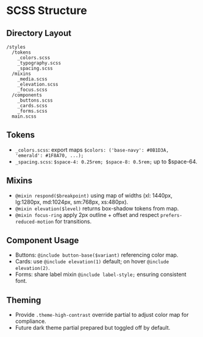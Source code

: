 # SCSS Structure

## Directory Layout
```
/styles
  /tokens
    _colors.scss
    _typography.scss
    _spacing.scss
  /mixins
    _media.scss
    _elevation.scss
    _focus.scss
  /components
    _buttons.scss
    _cards.scss
    _forms.scss
  main.scss
```

## Tokens
- `_colors.scss`: export maps `$colors: ('base-navy': #0B1D3A, 'emerald': #1F8A70, ...);`
- `_spacing.scss`: `$space-4: 0.25rem; $space-8: 0.5rem;` up to $space-64.

## Mixins
- `@mixin respond($breakpoint)` using map of widths (xl: 1440px, lg:1280px, md:1024px, sm:768px, xs:480px).
- `@mixin elevation($level)` returns box-shadow tokens from map.
- `@mixin focus-ring` apply 2px outline + offset and respect `prefers-reduced-motion` for transitions.

## Component Usage
- Buttons: `@include button-base($variant)` referencing color map.
- Cards: use `@include elevation(1)` default; on hover `@include elevation(2)`.
- Forms: share label mixin `@include label-style;` ensuring consistent font.

## Theming
- Provide `.theme-high-contrast` override partial to adjust color map for compliance.
- Future dark theme partial prepared but toggled off by default.

